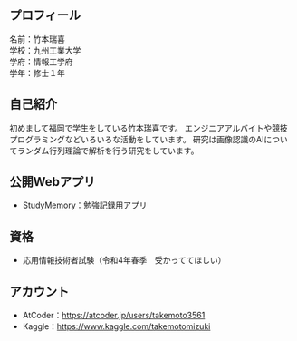 ## プロフィール
名前：竹本瑞喜 \
学校：九州工業大学 \
学府：情報工学府 \
学年：修士１年

## 自己紹介
初めまして福岡で学生をしている竹本瑞喜です。
エンジニアアルバイトや競技プログラミングなどいろいろな活動をしています。
研究は画像認識のAIについてランダム行列理論で解析を行う研究をしています。

## 公開Webアプリ
- [StudyMemory](https://study-memory.web.app)：勉強記録用アプリ

## 資格
- 応用情報技術者試験（令和4年春季　受かっててほしい）

## アカウント
- AtCoder：https://atcoder.jp/users/takemoto3561
- Kaggle：https://www.kaggle.com/takemotomizuki
